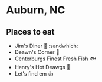 # Auburn, NC

## Places to eat

- Jim's Diner :egg: :sandwhich:
- Deawn's Corner :beer:
- Centerburgs Finest Fresh Fish :fish:
- Henry's Hot Deawgs :hotdog:
- Let's find em :+1:
